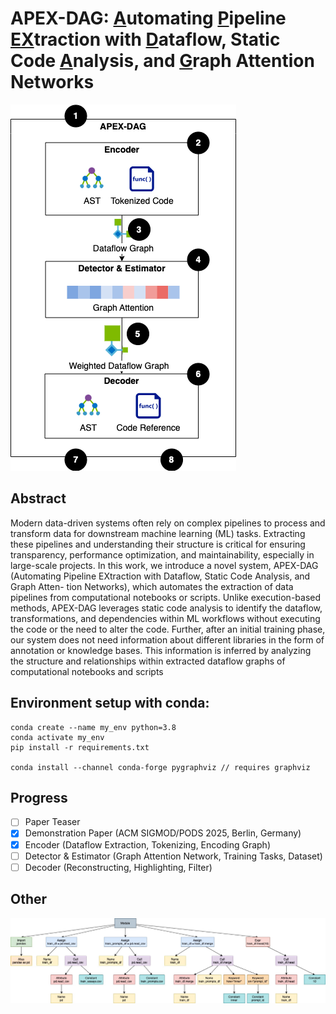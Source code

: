 # APEX-DAG: <ins>A</ins>utomating <ins>P</ins>ipeline <ins>EX</ins>traction with <ins>D</ins>ataflow, Static Code <ins>A</ins>nalysis, and <ins>G</ins>raph Attention Networks

![Target picture](docs/system-overview.png)

## Abstract

Modern data-driven systems often rely on complex pipelines to
process and transform data for downstream machine learning (ML)
tasks. Extracting these pipelines and understanding their structure
is critical for ensuring transparency, performance optimization,
and maintainability, especially in large-scale projects. In this work,
we introduce a novel system, APEX-DAG (Automating Pipeline
EXtraction with Dataflow, Static Code Analysis, and Graph Atten-
tion Networks), which automates the extraction of data pipelines
from computational notebooks or scripts. Unlike execution-based
methods, APEX-DAG leverages static code analysis to identify the
dataflow, transformations, and dependencies within ML workflows
without executing the code or the need to alter the code. Further,
after an initial training phase, our system does not need information
about different libraries in the form of annotation or knowledge
bases. This information is inferred by analyzing the structure and
relationships within extracted dataflow graphs of computational
notebooks and scripts

## Environment setup with conda:

```
conda create --name my_env python=3.8
conda activate my_env
pip install -r requirements.txt

conda install --channel conda-forge pygraphviz // requires graphviz
```

## Progress

- [ ] Paper Teaser
- [x] Demonstration Paper (ACM SIGMOD/PODS 2025, Berlin, Germany)
- [x] Encoder (Dataflow Extraction, Tokenizing, Encoding Graph)
- [ ] Detector & Estimator (Graph Attention Network, Training Tasks, Dataset)
- [ ] Decoder (Reconstructing, Highlighting, Filter)

## Other 

![AST Graph](docs/ast_graph.jpg)